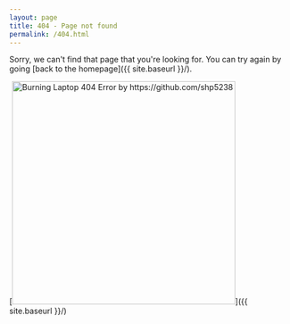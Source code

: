 ```yaml
---
layout: page
title: 404 - Page not found
permalink: /404.html
---
```


Sorry, we can't find that page that you're looking for. You can try again by going [back to the homepage]({{ site.baseurl }}/).

[<img src="{{ site.baseurl }}/images/404_Error.png" alt="Burning Laptop 404 Error by https://github.com/shp5238" style="width: 400px;"/>]({{ site.baseurl }}/)
